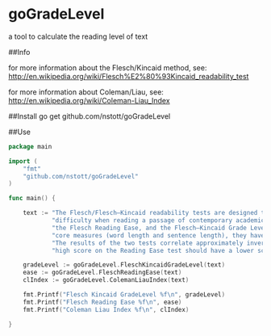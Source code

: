 # goGradeLevel 
a tool to calculate the reading level of text


##Info

for more information about the Flesch/Kincaid method, see: 
http://en.wikipedia.org/wiki/Flesch%E2%80%93Kincaid_readability_test

for more information about Coleman/Liau, see: 
http://en.wikipedia.org/wiki/Coleman-Liau_Index

##Install
	go get github.com/nstott/goGradeLevel

##Use

```go
package main

import (
	"fmt"
	"github.com/nstott/goGradeLevel"
)

func main() {

	text := "The Flesch/Flesch–Kincaid readability tests are designed to indicate comprehension " + 
			"difficulty when reading a passage of contemporary academic English. There are two tests, " + 
			"the Flesch Reading Ease, and the Flesch–Kincaid Grade Level. Although they use the same " +
			"core measures (word length and sentence length), they have different weighting factors. " +
			"The results of the two tests correlate approximately inversely: a text with a comparatively " + 
			"high score on the Reading Ease test should have a lower score on the Grade Level test."

	gradeLevel := goGradeLevel.FleschKincaidGradeLevel(text)
	ease := goGradeLevel.FleschReadingEase(text)
	clIndex := goGradeLevel.ColemanLiauIndex(text)

	fmt.Printf("Flesch Kincaid GradeLevel %f\n", gradeLevel)
	fmt.Printf("Flesch Reading Ease %f\n", ease)
	fmt.Printf("Coleman Liau Index %f\n", clIndex)

}
```
